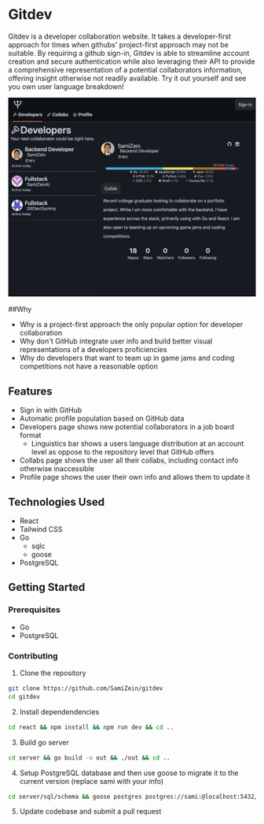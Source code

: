 # Gitdev

Gitdev is a developer collaboration website. It takes a developer-first approach for times when githubs' project-first approach may not be suitable. By requiring a github sign-in, Gitdev is able to streamline account creation and secure authentication while also leveraging their API to provide a comprehensive representation of a potential collaborators information, offering insight otherwise not readily available. Try it out yourself and see you own user language breakdown!

![screenshot](users_page.png)

##Why

- Why is a project-first approach the only popular option for developer collaboration
- Why don't GitHub integrate user info and build better visual representations of a developers proficiencies
- Why do developers that want to team up in game jams and coding competitions not have a reasonable option


## Features

- Sign in with GitHub
- Automatic profile population based on GitHub data
- Developers page shows new potential collaborators in a job board format
  - Linguistics bar shows a users language distribution at an account level as oppose to the repository level that GitHub offers
- Collabs page shows the user all their collabs, including contact info otherwise inaccessible
- Profile page shows the user their own info and allows them to update it

## Technologies Used

- React
- Tailwind CSS
- Go
  - sqlc
  - goose
- PostgreSQL

## Getting Started

### Prerequisites

- Go
- PostgreSQL

### Contributing

1. Clone the repository

```bash
git clone https://github.com/SamiZein/gitdev
cd gitdev
```

2. Install dependendencies

```bash
cd react && npm install && npm run dev && cd ..
```

3. Build go server

```bash
cd server && go build -o out && ./out && cd ..
```

4. Setup PostgreSQL database and then use goose to migrate it to the current version (replace sami with your info)
```bash
cd server/sql/schema && goose postgres postgres://sami:@localhost:5432/gitdev up
```

5. Update codebase and submit a pull request
